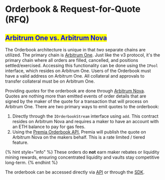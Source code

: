 # Orderbook & Request-for-Quote (RFQ)

## <mark style="color:blue;">Arbitrum One vs. Arbitrum Nova</mark>

The Orderbook architecture is unique in that _two_ separate chains are utilized. The primary chain is [Arbitrum One](https://arbitrum.io/). Just like the v3 protocol, it's the primary chain where all orders are filled, cancelled, and positions settled/exercised.   Accessing this functionality can be done using the `IPool` interface, which resides on Arbitrum One. Users of the Orderbook must have a valid address on Arbitrum One. All collateral and approvals to transfer collateral must be on Arbitrum One.&#x20;

Providing _quotes_ for the orderbook are done through [Arbitrum Nova](https://nova.arbitrum.io/).  Quotes are nothing more than emitted events of order details that are signed by the maker of the quote for a transaction that will process on Arbitrum One.   There are two primary ways to emit quotes to the orderbook:

1. Directly through the `IOrderbookStream` interface using `add`.  This contract resides on Arbitrum Nova and requires a maker to have an account with an ETH balance to pay for gas fees. &#x20;
2. Using the [Premia Orderbook API](../../api/orderbook-api/),  Premia will publish the quote on Arbitrum Nova on the makers behalf.   This is a rate limited / tiered feature.

{% hint style="info" %}
These orders do **not** earn maker rebates or liquidity mining rewards, ensuring concentrated liquidity and vaults stay competitive long-term.
{% endhint %}

The orderbook can be accessed directly via [API](../../api/orderbook-api/) or through the [SDK](broken-reference). &#x20;
